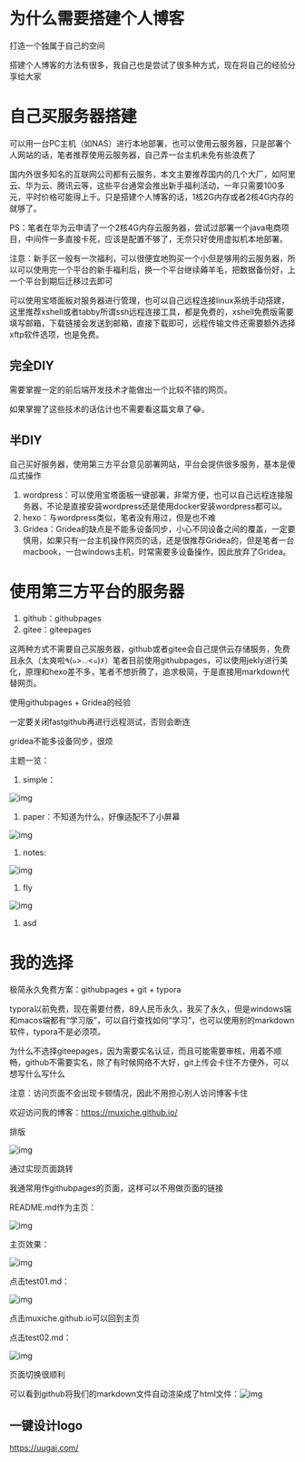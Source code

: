 # 为什么需要搭建个人博客

打造一个独属于自己的空间

搭建个人博客的方法有很多，我自己也是尝试了很多种方式，现在将自己的经验分享给大家

# 自己买服务器搭建

可以用一台PC主机（如NAS）进行本地部署，也可以使用云服务器，只是部署个人网站的话，笔者推荐使用云服务器，自己弄一台主机未免有些浪费了

国内外很多知名的互联网公司都有云服务，本文主要推荐国内的几个大厂，如阿里云、华为云、腾讯云等，这些平台通常会推出新手福利活动，一年只需要100多元，平时价格可能得上千。只是搭建个人博客的话，1核2G内存或者2核4G内存的就够了。

PS：笔者在华为云申请了一个2核4G内存云服务器，尝试过部署一个java电商项目，中间件一多直接卡死，应该是配置不够了，无奈只好使用虚拟机本地部署。

注意：新手区一般有一次福利，可以很便宜地购买一个小但是够用的云服务器，所以可以使用完一个平台的新手福利后，换一个平台继续薅羊毛，把数据备份好，上一个平台到期后迁移过去即可

可以使用宝塔面板对服务器进行管理，也可以自己远程连接linux系统手动搭建，这里推荐xshell或者tabby所谓ssh远程连接工具，都是免费的，xshell免费版需要填写邮箱，下载链接会发送到邮箱，直接下载即可，远程传输文件还需要额外选择xftp软件选项，也是免费。

## 完全DIY

需要掌握一定的前后端开发技术才能做出一个比较不错的网页。

如果掌握了这些技术的话估计也不需要看这篇文章了😂。

## 半DIY

自己买好服务器，使用第三方平台意见部署网站，平台会提供很多服务，基本是傻瓜式操作

1. wordpress：可以使用宝塔面板一键部署，非常方便，也可以自己远程连接服务器，不论是直接安装wordpress还是使用docker安装wordpress都可以。
2. hexo：与wordpress类似，笔者没有用过，但是也不难
3. Gridea：Gridea的缺点是不能多设备同步，小心不同设备之间的覆盖，一定要慎用，如果只有一台主机操作网页的话，还是很推荐Gridea的，但是笔者一台macbook，一台windows主机，时常需要多设备操作，因此放弃了Gridea。

# 使用第三方平台的服务器

1. github：githubpages
2. gitee：giteepages

这两种方式不需要自己买服务器，github或者gitee会自己提供云存储服务，免费且永久（太爽啦٩(๑>◡<๑)۶）笔者目前使用githubpages，可以使用jekly进行美化，原理和hexo差不多，笔者不想折腾了，追求极简，于是直接用markdown代替网页。

使用githubpages + Gridea的经验

一定要关闭fastgithub再进行远程测试，否则会断连

gridea不能多设备同步，很烦

主题一览：

1. simple：

![img](./assets/1681730972107-bd92443c-c341-410e-89c4-9306261bfbb8.png)

1. paper：不知道为什么，好像适配不了小屏幕

![img](./assets/1681736531975-3b74d7ac-2c4b-448b-b0ee-804ba0e3b20e.png)

1. notes:

![img](./assets/1681736222464-9f05e3d5-b4da-4f0f-a96f-9c9803d4abf9.png)

1. fly

![img](./assets/1681736357745-1b55498e-c9bd-4bd5-9d11-b03f7bbfc3b0.png)

1. asd

## 

# 我的选择

极简永久免费方案：githubpages + git + typora

typora以前免费，现在需要付费，89人民币永久，我买了永久，但是windows端和macos端都有“学习版”，可以自行查找如何“学习”，也可以使用别的markdown软件，typora不是必须项。

为什么不选择giteepages，因为需要实名认证，而且可能需要审核，用着不顺畅，github不需要实名，除了有时候网络不大好，git上传会卡住不方便外，可以想写什么写什么

注意：访问页面不会出现卡顿情况，因此不用担心别人访问博客卡住

欢迎访问我的博客：https://muxiche.github.io/

排版

![img](./assets/1681883656421-05237025-d07d-4432-b01b-c0a7f33ae669.png)

通过[]()实现页面跳转

我通常用作githubpages的页面，这样可以不用做页面的链接

README.md作为主页：

![img](./assets/1681900646593-9a5c2088-cab9-4621-b856-b34d7f7241e9.png)

主页效果：

![img](./assets/1681900617388-a185c076-f65e-4c1e-8bc4-d66aeaa08e82.png)

点击test01.md：

![img](./assets/1681900681731-332cbfd6-2cc2-4e73-bf9e-47467402b3f5.png)

点击muxiche.github.io可以回到主页

点击test02.md：

![img](./assets/1681900722635-93c8c324-9771-4a5b-bbc4-c90ca3731cf6.png)

页面切换很顺利

可以看到github将我们的markdown文件自动渲染成了html文件：![img](./assets/1681900991347-013d84c5-181e-4dac-8df8-82a464ef8081.png)

## 一键设计logo

https://uugai.com/